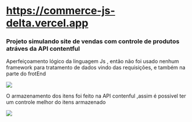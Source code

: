 # https://commerce-js-delta.vercel.app

### Projeto simulando site de vendas com controle de produtos atráves da API contentful

Aperfeiçoamento lógico da linguagem Js , então não foi usado nenhum framework para tratamento de dados vindo das requisições, 
e também na parte do frotEnd
</br>
<div style="max-width:500px"> 
<img src="https://user-images.githubusercontent.com/79268565/222182852-47b9f89b-0916-4b63-bf62-eb261fbcc7f1.png">
</div>

O armazenamento dos itens foi feito na API contenful ,assim é possivel ter um controle melhor do itens armazenado
<div style="max-width:200px"> 
<img src="https://user-images.githubusercontent.com/79268565/222186494-d9177bfa-fded-4c07-b0b1-daae34ecaf7a.png">
</div>


